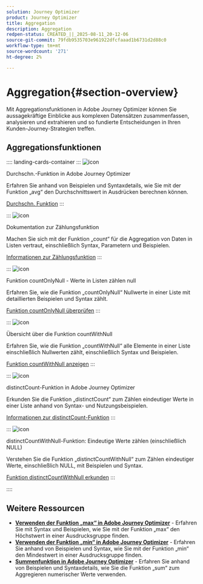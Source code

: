 ```yaml
---
solution: Journey Optimizer
product: Journey Optimizer
title: Aggregation
description: Aggregation
redpen-status: CREATED_||_2025-08-11_20-12-06
source-git-commit: 79fdb9535703e961922dfcfaaad1b6731d2d88c0
workflow-type: tm+mt
source-wordcount: '271'
ht-degree: 2%

---
```



# Aggregation{#section-overview}

Mit Aggregationsfunktionen in Adobe Journey Optimizer können Sie aussagekräftige Einblicke aus komplexen Datensätzen zusammenfassen, analysieren und extrahieren und so fundierte Entscheidungen in Ihren Kunden-Journey-Strategien treffen.

## Aggregationsfunktionen

:::: landing-cards-container
:::
![icon](https://cdn.experienceleague.adobe.com/icons/code-branch.svg)

Durchschn.-Funktion in Adobe Journey Optimizer

Erfahren Sie anhand von Beispielen und Syntaxdetails, wie Sie mit der Funktion „avg“ den Durchschnittswert in Ausdrücken berechnen können.

[Durchschn. Funktion](../using/building-journeys/functions/functionavg.md)
:::

:::
![icon](https://cdn.experienceleague.adobe.com/icons/code-branch.svg)

Dokumentation zur Zählungsfunktion

Machen Sie sich mit der Funktion „count“ für die Aggregation von Daten in Listen vertraut, einschließlich Syntax, Parametern und Beispielen.

[Informationen zur Zählungsfunktion](../using/building-journeys/functions/functioncount.md)
:::

:::
![icon](https://cdn.experienceleague.adobe.com/icons/code-branch.svg)

Funktion countOnlyNull - Werte in Listen zählen null

Erfahren Sie, wie die Funktion „countOnlyNull“ Nullwerte in einer Liste mit detaillierten Beispielen und Syntax zählt.

[Funktion countOnlyNull überprüfen](../using/building-journeys/functions/functioncountonlynull.md)
:::

:::
![icon](https://cdn.experienceleague.adobe.com/icons/code-branch.svg)

Übersicht über die Funktion countWithNull

Erfahren Sie, wie die Funktion „countWithNull“ alle Elemente in einer Liste einschließlich Nullwerten zählt, einschließlich Syntax und Beispielen.

[Funktion countWithNull anzeigen](../using/building-journeys/functions/functioncountwithnull.md)
:::

:::
![icon](https://cdn.experienceleague.adobe.com/icons/code-branch.svg)

distinctCount-Funktion in Adobe Journey Optimizer

Erkunden Sie die Funktion „distinctCount“ zum Zählen eindeutiger Werte in einer Liste anhand von Syntax- und Nutzungsbeispielen.

[Informationen zur distinctCount-Funktion](../using/building-journeys/functions/functiondistinctcount.md)
:::

:::
![icon](https://cdn.experienceleague.adobe.com/icons/code-branch.svg)

distinctCountWithNull-Funktion: Eindeutige Werte zählen (einschließlich NULL)

Verstehen Sie die Funktion „distinctCountWithNull“ zum Zählen eindeutiger Werte, einschließlich NULL, mit Beispielen und Syntax.

[Funktion distinctCountWithNull erkunden](../using/building-journeys/functions/functiondistinctcountwithnull.md)
:::

::::


## Weitere Ressourcen

- **[Verwenden der Funktion „max“ in Adobe Journey Optimizer](../using/building-journeys/functions/functionmax.md)** - Erfahren Sie mit Syntax und Beispielen, wie Sie mit der Funktion „max“ den Höchstwert in einer Ausdrucksgruppe finden.
- **[Verwenden der Funktion „min“ in Adobe Journey Optimizer](../using/building-journeys/functions/functionmin.md)** - Erfahren Sie anhand von Beispielen und Syntax, wie Sie mit der Funktion „min“ den Mindestwert in einer Ausdrucksgruppe finden.
- **[Summenfunktion in Adobe Journey Optimizer](../using/building-journeys/functions/functionsum.md)** - Erfahren Sie anhand von Beispielen und Syntaxdetails, wie Sie die Funktion „sum“ zum Aggregieren numerischer Werte verwenden.
